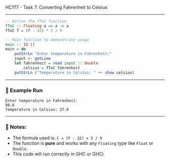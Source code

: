 HC1T7 - Task 7: Converting Fahrenheit to Celsius

---
```haskell
-- Define the fToC function
fToC :: Floating a => a -> a
fToC f = (f - 32) * 5 / 9

-- Main function to demonstrate usage
main :: IO ()
main = do
    putStrLn "Enter temperature in Fahrenheit:"
    input <- getLine
    let fahrenheit = read input :: Double
        celsius = fToC fahrenheit
    putStrLn ("Temperature in Celsius: " ++ show celsius)
```

---

### 🔁 Example Run

```
Enter temperature in Fahrenheit:
98.6
Temperature in Celsius: 37.0
```

---

### 📌 Notes:

* The formula used is: `C = (F - 32) × 5 / 9`
* The function is **pure** and works with any `Floating` type like `Float` or `Double`.
* This code will run correctly in GHC or GHCi.



